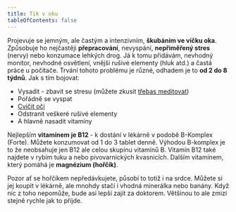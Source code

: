 ```yaml
---
title: Tik v oku
tableOfContents: false
---
```


Projevuje se jemným, ale častým a intenzivním, **škubáním ve víčku oka**.
Způsobuje ho nejčastěji **přepracování**, nevyspání, **nepřiměřený stres**
(nervy) nebo konzumace lehkých drog. Já k tomu přidávám, nevhodný monitor,
nevhodné osvětlení, vnější rušivé elementy (hluk atd.) a častá práce u počítače.
Trvání tohoto problému je různé, odhadem je to **od 2 do 8 týdnů**. Jak s tím
bojovat:

- Vysadit - zbavit se stresu (můžete zkusit
  [třebas meditovat](http://www.bdc.cz/ "Budhizmus Diamantové Cesty"))
- Pořádně se vyspat
- [ Cvičit oči](http://www.celostnimedicina.cz/oci-=-cviceni-zraku-pro-zdravou-dlouhovekost.htm "Oční cviky")
- Odstranit veškeré rušivé elementy
- A hlavně nasadit vitamíny

Nejlepším **vitamínem je B12** - k dostání v lékárně v podobě B-Komplex (Forte).
Můžete konzumovat od 1 do 3 tablet denně. Výhodou B-komplex je to že neobsahuje
jen B12 ale celou skupinu vitamínů B. Vitamín B12 také najdete v rybím tuku a
nebo pivovarnických kvasnicích. Dalším vitamínem, který pomáhá je **magnézium
(hořčík)**.

Pozor ať se hořčíkem nepředávkujete, působí to totiž i na srdce. Můžete si jej
koupit v lékárně, ale mnohdy stačí i vhodná minerálka nebo banány. Když nic z
toho nepomůže, bude asi lepší zajít za doktorem. Většinou to ale zmizí stejně
rychle jak to příjde.
